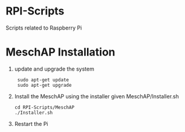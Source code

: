 # RPI-Scripts

Scripts related to Raspberry Pi


# MeschAP Installation
  1. update and upgrade the system
     ```
      sudo apt-get update
      sudo apt-get upgrade
     ```
  2. Install the MeschAP using the installer given MeschAP/Installer.sh
      ```
      cd RPI-Scripts/MeschAP
      ./Installer.sh
      ```
  3. Restart the Pi
